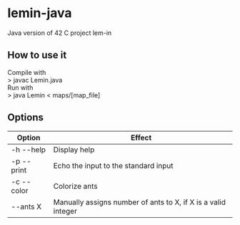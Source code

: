 # lemin-java
Java version of 42 C project lem-in

## How to use it
Compile with\
\> javac Lemin.java\
Run with\
\> java Lemin < maps/[map_file]

## Options
| Option | Effect |
|--------|--------|
|-h --help| Display help|
|-p --print| Echo the input to the standard input|
|-c --color| Colorize ants|
|--ants X| Manually assigns number of ants to X, if X is a valid integer|